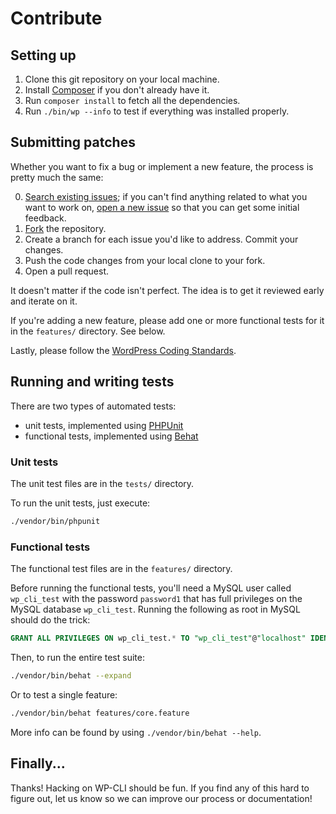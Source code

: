 Contribute
==========

Setting up
----------

1. Clone this git repository on your local machine.
2. Install [Composer](https://getcomposer.org/) if you don't already have it.
2. Run `composer install` to fetch all the dependencies.
3. Run `./bin/wp --info` to test if everything was installed properly.

Submitting patches
------------------

Whether you want to fix a bug or implement a new feature, the process is pretty much the same:

0. [Search existing issues](https://github.com/wp-cli/wp-cli/issues); if you can't find anything related to what you want to work on, [open a new issue](https://github.com/wp-cli/wp-cli/wiki/Creating-Helpful-Bug-Reports) so that you can get some initial feedback.
1. [Fork](https://github.com/wp-cli/wp-cli/fork) the repository.
2. Create a branch for each issue you'd like to address. Commit your changes.
3. Push the code changes from your local clone to your fork.
4. Open a pull request.

It doesn't matter if the code isn't perfect. The idea is to get it reviewed early and iterate on it.

If you're adding a new feature, please add one or more functional tests for it in the `features/` directory. See below.

Lastly, please follow the [WordPress Coding Standards](http://make.wordpress.org/core/handbook/coding-standards/).

Running and writing tests
-------------------------

There are two types of automated tests:

* unit tests, implemented using [PHPUnit](http://phpunit.de/)
* functional tests, implemented using [Behat](http://behat.org)

### Unit tests

The unit test files are in the `tests/` directory.

To run the unit tests, just execute:

```bash
./vendor/bin/phpunit
```

### Functional tests

The functional test files are in the `features/` directory.

Before running the functional tests, you'll need a MySQL user called `wp_cli_test` with the password `password1` that has full privileges on the MySQL database `wp_cli_test`. Running the following as root in MySQL should do the trick:

```sql
GRANT ALL PRIVILEGES ON wp_cli_test.* TO "wp_cli_test"@"localhost" IDENTIFIED BY "password1";
```

Then, to run the entire test suite:

```bash
./vendor/bin/behat --expand
```

Or to test a single feature:

```bash    
./vendor/bin/behat features/core.feature
```

More info can be found by using `./vendor/bin/behat --help`.

Finally...
----------

Thanks! Hacking on WP-CLI should be fun. If you find any of this hard to figure out, let us know so we can improve our process or documentation!
